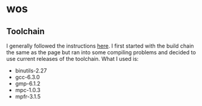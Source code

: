 # wos

## Toolchain
I generally followed the instructions [here](https://cs.au.dk/~sortie/dopsys/osdev). I first started with the build chain the same as the page but ran into some compiling problems and decided to use current releases of the toolchain. What I used is:
  - binutils-2.27
  - gcc-6.3.0
  - gmp-6.1.2
  - mpc-1.0.3
  - mpfr-3.1.5
  
 
